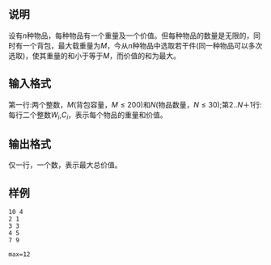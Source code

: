 <h2>说明</h2>

设有$n$种物品，每种物品有一个重量及一个价值。但每种物品的数量是无限的，同时有一个背包，最大载重量为$M$，今从$n$种物品中选取若干件(同一种物品可以多次选取)，使其重量的和小于等于$M$，而价值的和为最大。
<h2>输入格式</h2>

第一行:两个整数，$M$(背包容量，$M \le 200$)和$N$(物品数量，$N \le 30$);第$2$..$N＋1$行:每行二个整数$W_i$&#44;$C_i$，表示每个物品的重量和价值。

<h2>输出格式</h2>

仅一行，一个数，表示最大总价值。

<h2>样例</h2>
<pre><code class="language-input1">10 4
2 1
3 3
4 5
7 9</code></pre><pre><code class="language-output1">max=12</code></pre>
